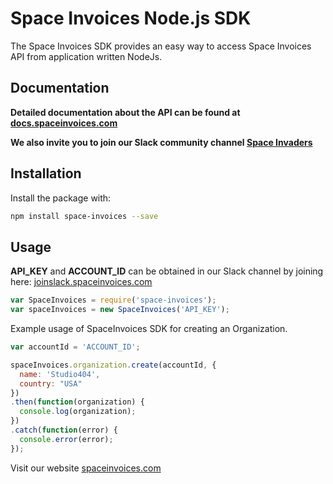 
# Space Invoices Node.js SDK

The Space Invoices SDK provides an easy way to access Space Invoices API from application written NodeJs.

## Documentation

 **Detailed documentation about the API can be found at [docs.spaceinvoices.com](http://docs.spaceinvoices.com)**

**We also invite you to join our Slack community channel [Space Invaders](http://joinslack.spaceinvoices.com)**

## Installation

Install the package with:
```bash
npm install space-invoices --save
```

## Usage

**API_KEY** and **ACCOUNT_ID** can be obtained in our Slack channel by joining here: [joinslack.spaceinvoices.com](http://joinslack.spaceinvoices.com)

``` js
var SpaceInvoices = require('space-invoices');
var spaceInvoices = new SpaceInvoices('API_KEY');
```

Example usage of SpaceInvoices SDK for creating an Organization.
``` js
var accountId = 'ACCOUNT_ID';

spaceInvoices.organization.create(accountId, {
  name: 'Studio404', 
  country: "USA"
})
.then(function(organization) {
  console.log(organization);
})
.catch(function(error) {
  console.error(error);
});
```

Visit our website [spaceinvoices.com](http://spaceinvoices.com)
